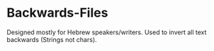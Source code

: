 # Backwards-Files
Designed mostly for Hebrew speakers/writers. Used to invert all text backwards (Strings not chars).
